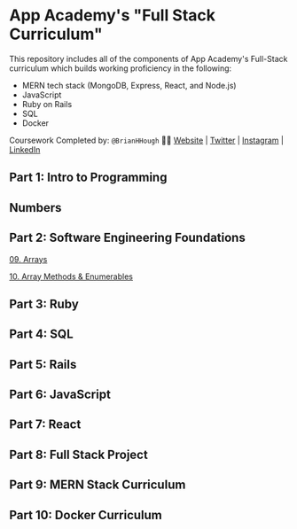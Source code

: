 # App Academy's "Full Stack Curriculum"
This repository includes all of the components of App Academy's Full-Stack curriculum which builds working proficiency in the following:
* MERN tech stack (MongoDB, Express, React, and Node.js)
* JavaScript
* Ruby on Rails
* SQL 
* Docker

Coursework Completed by: `@BrianHHough` 👨‍💻 [Website](https://BrianHHough.com) 
| 
[Twitter](https://twitter.com/BrianHHough)
|
[Instagram](https://instagram.com/BrianHHough)
|
[LinkedIn](https://linkedin.com/in/BrianHHough)

## Part 1: Intro to Programming

## Numbers

## Part 2: Software Engineering Foundations

[09. Arrays](https://github.com/BrianHHough/Full-Stack-Curriculum---App-Academy/tree/master/2.%20Intro%20to%20Programming/09.Arrays)

[10. Array Methods & Enumerables](https://github.com/BrianHHough/Full-Stack-Curriculum---App-Academy/tree/master/2.%20Intro%20to%20Programming/10.Array_Methods_%26_Enumerables)

## Part 3: Ruby

## Part 4: SQL

## Part 5: Rails

## Part 6: JavaScript

## Part 7: React

## Part 8: Full Stack Project

## Part 9: MERN Stack Curriculum

## Part 10: Docker Curriculum


